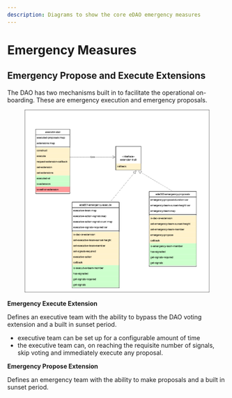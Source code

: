 ```yaml
---
description: Diagrams to show the core eDAO emergency measures
---
```


# Emergency Measures

## Emergency Propose and Execute Extensions

The DAO has two mechanisms built in to facilitate the operational on-boarding. These are emergency execution and emergency proposals.

<figure><img src="../../../../../.gitbook/assets/eDAO-emergencies_class.drawio.png" alt=""><figcaption></figcaption></figure>

**Emergency Execute Extension**

Defines an executive team with the ability to bypass the DAO voting extension and a built in sunset period.&#x20;

* executive team can be set up for a configurable amount of time
* the executive team can, on reaching the requisite number of signals, skip voting and immediately execute any proposal.

**Emergency Propose Extension**

Defines an emergency team with the ability to make proposals and a built in sunset period.

